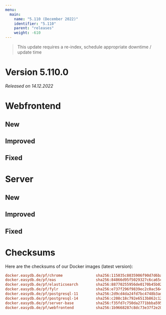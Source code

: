 ```yaml
---
menu:
  main:
    name: "5.110 (December 2022)"
    identifier: "5.110"
    parent: "releases"
    weight: -610
---
```



> This update requires a re-index, schedule appropriate downtime / update time


# Version 5.110.0

*Released on 14.12.2022*

# Webfrontend

## New

## Improved

## Fixed


# Server

## New

## Improved

## Fixed


# Checksums

Here are the checksums of our Docker images (latest version):

```ini
docker.easydb.de/pf/chrome               sha256:115035c8035906f90d7d6bacb52137f018c669b70274a364df05d112ad39bb6c
docker.easydb.de/pf/eas                  sha256:84866d95f5029327c6ca65cadcabb9185f820ea1495ac24a9cd2ea34099fb3d5
docker.easydb.de/pf/elasticsearch        sha256:88770255956de0170b45b02574201d0e8b1516dae5023b1ae6b268ff3c6af4d1
docker.easydb.de/pf/fylr                 sha256:e737f296f9839ec2c0ac56454ca9e23d0f39edc666725c423bdf16206eb9f992
docker.easydb.de/pf/postgresql-11        sha256:2d9cd4da24fd7bc4748b3ad9cacd9354783b7fc9c150f59525bb51f085e289af
docker.easydb.de/pf/postgresql-14        sha256:c208c18c792e6513b862c120da45948ac49aa87c83bbca9af3fab685e0124206
docker.easydb.de/pf/server-base          sha256:f35fd7c750da2771bbba59515f98e207dc29813bee362b070ec008d8627fdea7
docker.easydb.de/pf/webfrontend          sha256:1b9668287c8dc73e37f2e209ad3d8a92a509f2663f822b5aa6cf7bf0bb6fa585
```
